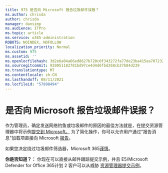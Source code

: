 ```yaml
---
title: 975 是否向 Microsoft 报告垃圾邮件误报？
ms.author: chrisda
author: chrisda
manager: dansimp
ms.audience: ITPro
ms.topic: article
ms.service: o365-administration
ROBOTS: NOINDEX, NOFOLLOW
localization_priority: Normal
ms.custom: 975
ms.assetid: ''
ms.openlocfilehash: 3d2e6a04a66ed8627b720c0f343272fa77de23ba415aa70723210587585c9b19
ms.sourcegitcommit: 920051182781bd97ce4d4d6fbd268cb37b84d239
ms.translationtype: MT
ms.contentlocale: zh-CN
ms.lasthandoff: 08/11/2021
ms.locfileid: "57898494"
---
```

# <a name="would-you-like-to-report-a-spam-false-positive-to-microsoft"></a>是否向 Microsoft 报告垃圾邮件误报？

作为管理员，确定发送网络钓鱼或垃圾邮件的原因的最佳方法就是，在提交资源管理器中将示例[提交到 Microsoft。](https://protection.office.com/reportsubmission) 为了简化操作，你可以允许用户通过"报告消息"加载项直接向 Microsoft [报告](https://appsource.microsoft.com/product/office/WA104381180?src=office&tab=Overview)。

如果您决定绕过垃圾邮件筛选器，Microsoft 365[谨慎](https://docs.microsoft.com/exchange/troubleshoot/antispam/cautions-against-bypassing-spam-filters)。

**你是否知道？：** 你现在可以直接从邮件跟踪提交示例，[](https://protection.office.com/messagetrace)并且 E5/Microsoft Defender for Office 365计划 2 客户可以从威胁 [资源管理器提交示例](https://docs.microsoft.com/microsoft-365/security/office-365-security/threat-explorer)。
